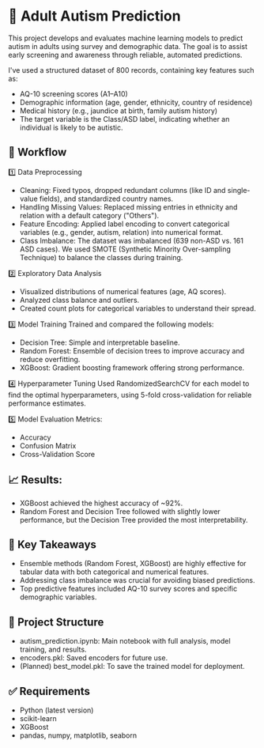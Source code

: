 # 🧠 Adult Autism Prediction
This project develops and evaluates machine learning models to predict autism in adults using survey and demographic data. The goal is to assist early screening and awareness through reliable, automated predictions.

I've used a structured dataset of 800 records, containing key features such as:

* AQ-10 screening scores (A1–A10)
* Demographic information (age, gender, ethnicity, country of residence)
* Medical history (e.g., jaundice at birth, family autism history)
* The target variable is the Class/ASD label, indicating whether an individual is likely to be autistic.

## 🔧 Workflow
1️⃣ Data Preprocessing
* Cleaning: Fixed typos, dropped redundant columns (like ID and single-value fields), and standardized country names.
* Handling Missing Values: Replaced missing entries in ethnicity and relation with a default category ("Others").
* Feature Encoding: Applied label encoding to convert categorical variables (e.g., gender, autism, relation) into numerical format.
* Class Imbalance: The dataset was imbalanced (639 non-ASD vs. 161 ASD cases). We used SMOTE (Synthetic Minority Over-sampling Technique) to balance the classes during training.

2️⃣ Exploratory Data Analysis
* Visualized distributions of numerical features (age, AQ scores).
* Analyzed class balance and outliers.
* Created count plots for categorical variables to understand their spread.

3️⃣ Model Training
Trained and compared the following models:

* Decision Tree: Simple and interpretable baseline.
* Random Forest: Ensemble of decision trees to improve accuracy and reduce overfitting.
* XGBoost: Gradient boosting framework offering strong performance.

4️⃣ Hyperparameter Tuning
Used RandomizedSearchCV for each model to find the optimal hyperparameters, using 5-fold cross-validation for reliable performance estimates.

5️⃣ Model Evaluation
Metrics:

* Accuracy
* Confusion Matrix
* Cross-Validation Score

## 📈 Results:

* XGBoost achieved the highest accuracy of ~92%.
* Random Forest and Decision Tree followed with slightly lower performance, but the Decision Tree provided the most interpretability.

## 🔑 Key Takeaways
* Ensemble methods (Random Forest, XGBoost) are highly effective for tabular data with both categorical and numerical features.
* Addressing class imbalance was crucial for avoiding biased predictions.
* Top predictive features included AQ-10 survey scores and specific demographic variables.

## 📂 Project Structure
* autism_prediction.ipynb: Main notebook with full analysis, model training, and results.
* encoders.pkl: Saved encoders for future use.
* (Planned) best_model.pkl: To save the trained model for deployment.

## ✅ Requirements
* Python (latest version)
* scikit-learn
* XGBoost
* pandas, numpy, matplotlib, seaborn
